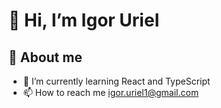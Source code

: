# 👋 Hi, I’m Igor Uriel

## 🔮 About me
- 🌱 I’m currently learning React and TypeScript
- 📫 How to reach me igor.uriel1@gmail.com

<!---
igoruriel/igoruriel is a ✨ special ✨ repository because its `README.md` (this file) appears on your GitHub profile.
You can click the Preview link to take a look at your changes.
--->
